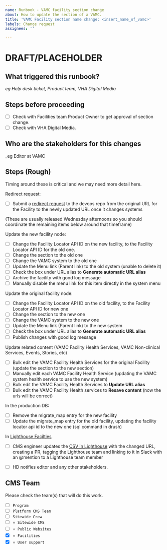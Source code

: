 ```yaml
---
name: Runbook - VAMC facility section change
about: How to update the section of a VAMC.
title: 'VAMC Facility section name change: <insert_name_of_vamc>'
labels: Change request
assignees: ''

---
```


# DRAFT/PLACEHOLDER

## What triggered this runbook?
_eg Help desk ticket, Product team, VHA Digital Media_


## Steps before proceeding

- [ ] Check with Facilities team Product Owner to get approval of section change.
- [ ] Check with VHA Digital Media.

## Who are the stakeholders for this changes
_eg Editor at VAMC

## Steps (Rough)

Timing around these is critical and we may need more detail here.

Redirect request:
- [ ] Submit a [redirect request](https://github.com/department-of-veterans-affairs/va.gov-cms/issues/new?assignees=&labels=Redirect+request&template=redirect-request-facility-url.md&title=Redirect+Request+for%3A+%3Cinsert+facility+name%3E) to the devops repo from the original URL for the Facility to the newly updated URL once it changes systems

(These are usually released Wednesday afternoons so you should coordinate the remaining items below around that timeframe)

Update the new facility node:
- [ ] Change the Facility Locator API ID on the new facility, to the Facility Locator API ID for the old one.
- [ ] Change the section to the old one
- [ ] Change the VAMC system to the old one
- [ ] Update the Menu link (Parent link) to the old system (unable to delete it)
- [ ] Check the box under URL alias to **Generate automatic URL alias**
- [ ] Archive the facility with good log message
- [ ] Manually disable the menu link for this item directly in the system menu

Update the original facility node:
- [ ] Change the Facility Locator API ID on the old facility, to the Facility Locator API ID for new one
- [ ] Change the section to the new one
- [ ] Change the VAMC system to the new one
- [ ] Update the Menu link (Parent link) to the new system
- [ ] Check the box under URL alias to **Generate automatic URL alias**
- [ ] Publish changes with good log message

Update related content (VAMC Facility Health Services, VAMC Non-clinical Services, Events, Stories, etc)
- [ ] Bulk edit the VAMC Facility Health Services for the original Facility (update the section to the new section)
- [ ] Manually edit each VAMC Facility Health Service (updating the VAMC system health service to use the new system)
- [ ] Bulk edit the VAMC Facility Health Services to **Update URL alias**
- [ ] Bulk edit the VAMC Facility Health services to **Resave content** (now the urls will be correct)

In the production DB:
- [ ] Remove the migrate_map entry for the new facility
- [ ] Update the migrate_map entry for the old facility, updating the facility locator api id to the new one (sql command in drush)

In [Lighthouse Facilties](https://github.com/department-of-veterans-affairs/lighthouse-facilities)
- [ ] CMS engineer updates the [CSV in Lighthouse](https://github.com/department-of-veterans-affairs/lighthouse-facilities/blob/master/facilities/src/main/resources/websites.csv) with the changed URL, creating a PR, tagging the Lighthouse team and linking to it in Slack with an @mention to a Lighthouse team member 

- [ ] HD notifies editor and any other stakeholders.

## CMS Team
Please check the team(s) that will do this work.

- [ ] `Program`
- [ ] `Platform CMS Team`
- [ ] `Sitewide Crew`
- [ ] `⭐️ Sitewide CMS`
- [ ] `⭐️ Public Websites`
- [x] `⭐️ Facilities`
- [x] `⭐️ User support`
